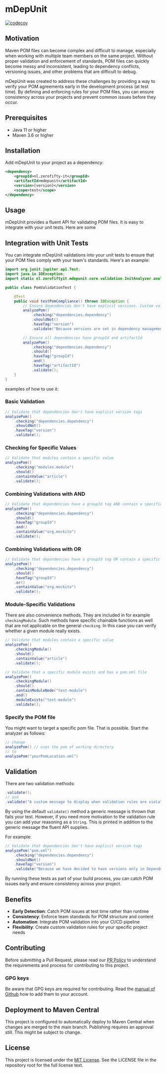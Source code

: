 # mDepUnit

[![codecov](https://codecov.io/gh/crittje-zerofifty/m-dep-unit/graph/badge.svg?token=EM5SUREB71)](https://codecov.io/gh/crittje-zerofifty/m-dep-unit)

## Motivation

Maven POM files can become complex and difficult to manage, especially when working with multiple team members on the same project. Without proper validation and enforcement of standards, POM files can quickly become messy and inconsistent, leading to dependency conflicts, versioning issues, and other problems that are difficult to debug.

mDepUnit was created to address these challenges by providing a way to verify your POM agreements early in the 
development process (at test time). By defining and enforcing rules for your POM files, you can ensure consistency 
across your projects and prevent common issues before they occur.

## Prerequisites

- Java 11 or higher
- Maven 3.6 or higher

## Installation

Add mDepUnit to your project as a dependency:

```xml
<dependency>
    <groupId>nl.zerofifty-it</groupId>
    <artifactId>mdepunit</artifactId>
    <version>[version]</version>
    <scope>test</scope>
</dependency>
```

## Usage

mDepUnit provides a fluent API for validating POM files. It is easy to integrate with your unit tests. Here are some 
## Integration with Unit Tests

You can integrate mDepUnit validations into your unit tests to ensure that your POM files comply with your team's standards. Here's an example:

```java
import org.junit.jupiter.api.Test;
import java.io.IOException;
import static nl.zerofiftyit.mdepunit.core.validation.InitAnalyzer.analyzePom;

public class PomValidationTest {

    @Test
    public void testPomCompliance() throws IOException {
        // Ensure dependencies don't have explicit versions. Custom validation return message
        analyzePom()
            .checking("dependencies.dependency")
            .shouldNot()
            .haveTag("version")
            .validate("Because versions are set in dependency management section");

        // Ensure all dependencies have groupId and artifactId
        analyzePom()
            .checking("dependencies.dependency")
            .should()
            .haveTag("groupId")
            .and()
            .haveTag("artifactId")
            .validate();
    }
}
```

examples of how to use it:

### Basic Validation

```java
// Validate that dependencies don't have explicit version tags
analyzePom()
    .checking("dependencies.dependency")
    .shouldNot()
    .haveTag("version")
    .validate();
```

### Checking for Specific Values

```java
// Validate that modules contain a specific value
analyzePom()
    .checking("modules.module")
    .should()
    .containValue("article")
    .validate();
```

### Combining Validations with AND

```java
// Validate that dependencies have a groupId tag AND contain a specific value
analyzePom()
    .checking("dependencies.dependency")
    .should()
    .haveTag("groupId")
    .and()
    .containValue("org.mockito")
    .validate();
```

### Combining Validations with OR

```java
// Validate that dependencies have a groupId tag OR contain a specific value
analyzePom()
    .checking("dependencies.dependency")
    .should()
    .haveTag("groupId")
    .or()
    .containValue("org.mockito")
    .validate();
```

### Module-Specific Validations
There are also convenience methods. They are included in for example `checkingModule`. Such methods have specific 
chainable functions as well that are not applicable on the general `checking`. In this case you can verify whether a 
given module really exists.

```java
// Validate that modules contain a specific value
analyzePom()
    .checkingModule()
    .should()
    .containValue("article")
    .validate();

// Validate that a specific module exists and has a pom.xml file
analyzePom()
    .checkingModule()
    .should()
    .containModuleNode("test-module")
    .and()
    .moduleExists("test-module")
    .validate();
```

### Specify the POM file
You might want to target a specific pom file. That is possible. Start the analyzer as follows:
```java
// change 
analyzePom() // uses the pom of working directory
// to 
analyzePom("yourPomLocation.xml")
```

## Validation
There are two validation methods:
```java
.validate();
// and
.validate("A custom message to display when validation rules are violated");
```
By using the default `validate()` method a generic message is thrown that fails your test. However, if you need more 
motivation to the validation rule you can add your reasoning as a `String`. This is printed in addition to the 
generic message the fluent API supplies.

For example:
```java
// Validate that dependencies don't have explicit version tags
analyzePom("pom.xml")
    .checking("dependencies.dependency")
    .shouldNot()
    .haveTag("version")
    .validate("Because we have decided to have versions only in Dependency Management, See ADR-001 for more information");
```

By running these tests as part of your build process, you can catch POM issues early and ensure consistency across your project.

## Benefits

- **Early Detection**: Catch POM issues at test time rather than runtime
- **Consistency**: Enforce team standards for POM structure and content
- **Automation**: Integrate POM validation into your CI/CD pipeline
- **Flexibility**: Create custom validation rules for your specific project needs

## Contributing

Before submitting a Pull Request, please read our [PR Policy](.github/PULL_REQUEST_POLICY.md) to understand the requirements and process for contributing to this project.

### GPG keys
Be aware that GPG keys are required for contributing. 
Read the [manual of Github](https://docs.github.com/en/authentication/managing-commit-signature-verification/generating-a-new-gpg-key) how to add them to your account.

## Deployment to Maven Central

This project is configured to automatically deploy to Maven Central when changes are merged to the main branch. 
Publishing requires an approval still. This might be subject to change.

## License

This project is licensed under the [MIT License](LICENSE). See the LICENSE file in the repository root for the full license text.
